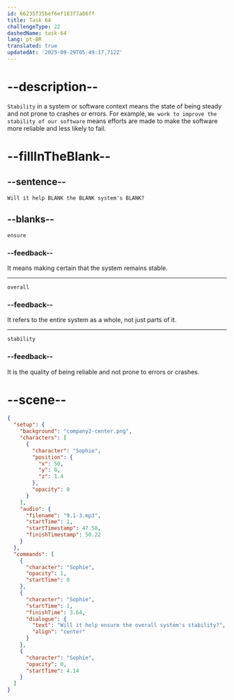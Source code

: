 ```yaml
---
id: 66235f35bef6ef183f7a06ff
title: Task 64
challengeType: 22
dashedName: task-64
lang: pt-BR
translated: true
updatedAt: '2025-09-29T05:49:17.712Z'
---
```


<!-- (Audio) Sophie: Will it help ensure the overall system's stability? -->

# --description--

`Stability` in a system or software context means the state of being steady and not prone to crashes or errors. For example, `We work to improve the stability of our software` means efforts are made to make the software more reliable and less likely to fail.

# --fillInTheBlank--

## --sentence--

`Will it help BLANK the BLANK system's BLANK?`

## --blanks--

`ensure`

### --feedback--

It means making certain that the system remains stable.

---

`overall`

### --feedback--

It refers to the entire system as a whole, not just parts of it.

---

`stability`

### --feedback--

It is the quality of being reliable and not prone to errors or crashes.

# --scene--

```json
{
  "setup": {
    "background": "company2-center.png",
    "characters": [
      {
        "character": "Sophie",
        "position": {
          "x": 50,
          "y": 0,
          "z": 1.4
        },
        "opacity": 0
      }
    ],
    "audio": {
      "filename": "9.1-3.mp3",
      "startTime": 1,
      "startTimestamp": 47.58,
      "finishTimestamp": 50.22
    }
  },
  "commands": [
    {
      "character": "Sophie",
      "opacity": 1,
      "startTime": 0
    },
    {
      "character": "Sophie",
      "startTime": 1,
      "finishTime": 3.64,
      "dialogue": {
        "text": "Will it help ensure the overall system's stability?",
        "align": "center"
      }
    },
    {
      "character": "Sophie",
      "opacity": 0,
      "startTime": 4.14
    }
  ]
}
```
